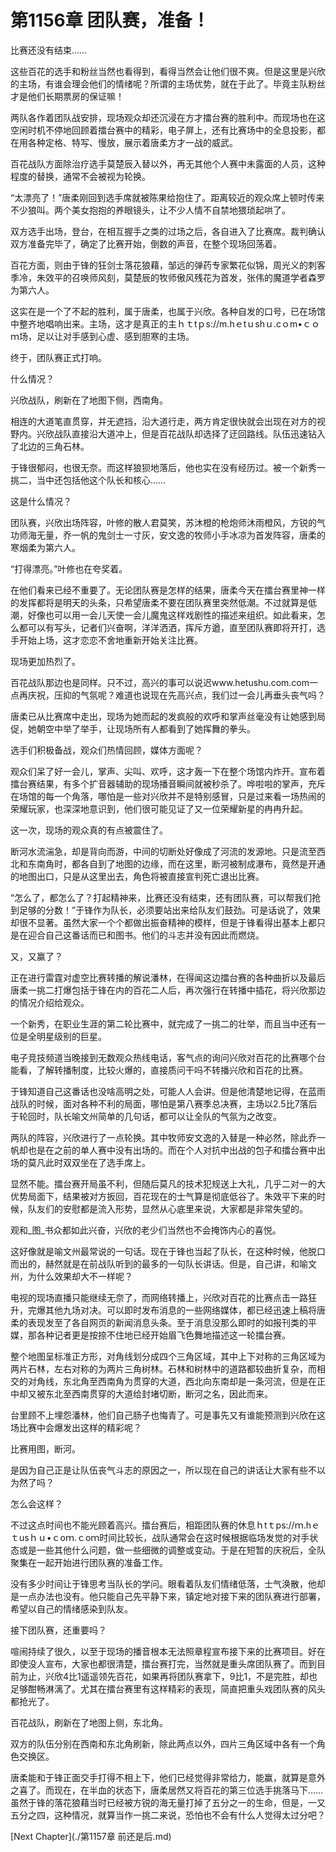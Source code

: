 # 第1156章 团队赛，准备！

比赛还没有结束……

这些百花的选手和粉丝当然也看得到，看得当然会让他们很不爽。但是这里是兴欣的主场，有谁会理会他们的情绪呢？所谓的主场优势，就在于此了。毕竟主队粉丝才是他们长期票房的保证嘛！

两队各作着团队战安排，现场观众却还沉浸在方才擂台赛的胜利中。而现场也在这空闲时机不停地回顾着擂台赛中的精彩，电子屏上，还有比赛场中的全息投影，都在用各种定格、特写、慢放，展示着唐柔方才一战的威武。

百花战队方面除治疗选手莫楚辰入替以外，再无其他个人赛中未露面的人员，这种程度的替换，通常不会被视为轮换。

“太漂亮了！”唐柔刚回到选手席就被陈果给抱住了。距离较近的观众席上顿时传来不少狼叫。两个美女抱抱的养眼镜头，让不少人情不自禁地猥琐起哄了。

双方选手出场，登台，在相互握手之类的过场之后，各自进入了比赛席。裁判确认双方准备完毕了，确定了比赛开始，倒数的声音，在整个现场回荡着。

百花方面，则由于锋的狂剑士落花狼藉，邹远的弹药专家繁花似锦，周光义的刺客季冷，朱效平的召唤师风刻，莫楚辰的牧师傲风残花为首发，张伟的魔道学者森罗为第六人。

这实在是一个了不起的胜利，属于唐柔，也属于兴欣。各种自发的口号，已在场馆中整齐地唱响出来。主场，这才是真正的主ｈｔtｐs://m.hｅtｕshｕ.cｏm•ｃｏｍ场，足以让对手感到心虚、感到胆寒的主场。

终于，团队赛正式打响。

什么情况？

兴欣战队，刷新在了地图下侧，西南角。

相连的大道笔直贯穿，并无遮挡，沿大道行走，两方肯定很快就会出现在对方的视野内。兴欣战队直接沿大道冲上，但是百花战队却选择了迂回路线。队伍迅速钻入了北边的三角石林。

于锋很郁闷，也很无奈。而这样狼狈地落后，他也实在没有经历过。被一个新秀一挑二，当中还包括他这个队长和核心……

这是什么情况？

团队赛，兴欣出场阵容，叶修的散人君莫笑，苏沐橙的枪炮师沐雨橙风，方锐的气功师海无量，乔一帆的鬼剑士一寸灰，安文逸的牧师小手冰凉为首发阵容，唐柔的寒烟柔为第六人。

“打得漂亮。”叶修也在夸奖着。

在他们看来已经不重要了。无论团队赛是怎样的结果，唐柔今天在擂台赛里神一样的发挥都将是明天的头条，只希望唐柔不要在团队赛里突然低潮。不过就算是低潮，好像也可以用一会儿天使一会儿魔鬼这样戏剧性的描述来组织。如此看来，怎么都可以有写头，记者们兴奋啊，洋洋洒洒，挥斥方遒，直至团队赛即将开打，选手开始上场，这才恋恋不舍地重新开始关注比赛。

现场更加热烈了。

百花战队那边也是同样。只不过，高兴的事可以说迟www.hetushu.com.com一点再庆祝，压抑的气氛呢？难道也说现在先高兴点，我们过一会儿再垂头丧气吗？

唐柔已从比赛席中走出，现场为她而起的发疯般的欢呼和掌声丝毫没有让她感到局促，她朝空中举了举手，让现场所有人都看到了她挥舞的拳头。

选手们积极备战，观众们热情回顾，媒体方面呢？

观众们呆了好一会儿，掌声、尖叫、欢呼，这才轰一下在整个场馆内炸开。宣布着擂台赛结果，有多个扩音器辅助的现场播音瞬间就被秒杀了。哗啦啦的掌声，充斥在场馆的每一个角落，哪怕是一些对兴欣并不是特别感冒，只是过来看一场热闹的荣耀玩家，也深深地意识到，他们很可能见证了又一位荣耀新星的冉冉升起。

这一次，现场的观众真的有点被震住了。

断河水流湍急，却是背向而游，中间的切断处好像成了河流的发源地。只是流至西北和东南角时，都各自到了地图的边缘，而在这里，断河被制成瀑布，竟然是开通的地图出口，只是从这里出去，角色将被直接宣判死亡退出比赛。

“怎么了，都怎么了？打起精神来，比赛还没有结束，还有团队赛，可以帮我们抢到足够的分数！”于锋作为队长，必须要站出来给队友们鼓劲。可是话说了，效果却很不显著。虽然大家一个个都做出振奋精神的模样，但是于锋看得出基本上都只是在迎合自己这番话而已和图书。他们的斗志并没有因此而燃烧。

又，又赢了？

正在进行雷霆对虚空比赛转播的解说潘林，在得闻这边擂台赛的各种曲折以及最后唐柔一挑二打爆包括于锋在内的百花二人后，再次强行在转播中插花，将兴欣那边的情况介绍给观众。

一个新秀，在职业生涯的第二轮比赛中，就完成了一挑二的壮举，而且当中还有一位是全明星级别的巨星。

电子竞技频道当晚接到无数观众热线电话，客气点的询问兴欣对百花的比赛哪个台能看，了解转播制度，比较火爆的，直接质问干吗不转播兴欣和百花的比赛。

于锋知道自己这番话也没啥高明之处，可能人人会讲。但是他清楚地记得，在蓝雨战队的时候，面对各种不利的局面，哪怕是第八赛季总决赛，主场以2.5比7落后于轮回时，队长喻文州简单的几句话，都可以让全队的气氛为之改变。

两队的阵容，兴欣进行了一点轮换。其中牧师安文逸的入替是一种必然，除此乔一帆却也是在之前的单人赛中没有出场的。而在个人对抗中出战的包子和擂台赛中出场的莫凡此时双双坐在了选手席上。

显然不能。擂台赛开局虽不利，但随后莫凡的技术犯规送上大礼，几乎二对一的大优势局面下，结果被对方扳回，百花现在的士气算是彻底低谷了。朱效平下来的时候，队友们的安慰都是流入形势，显然从心底里来说，大家都是非常失望的。

观和_图_书众都如此兴奋，兴欣的老少们当然也不会掩饰内心的喜悦。

这好像就是喻文州最常说的一句话。现在于锋也当起了队长，在这种时候，他脱口而出的，赫然就是在前战队听到的最多的一句队长讲话。但是，自己讲，和喻文州，为什么效果却大不一样呢？

电视的现场直播只能继续无奈了，而网络转播上，兴欣对百花的比赛点击一路狂升，完爆其他九场对决。可以即时发布消息的一些网络媒体，都已经迅速上稿将唐柔的表现发至了各自网页的新闻消息头条。至于消息没那么即时的如报刊类的平媒，那各种记者更是按捺不住地已经开始眉飞色舞地描述这一轮擂台赛。

整个地图呈标准正方形，对角线划分成四个三角区域，其中上下对称的三角区域为两片石林，左右对称的为两片三角树林。石林和树林中的道路都较曲折复杂，而相交的对角线，东北角至西南角为贯穿的大道，西北向东南却是一条河流，但是在正中却又被东北至西南贯穿的大道给封堵切断，断河之名，因此而来。

台里顾不上埋怨潘林，他们自己肠子也悔青了。可是事先又有谁能预测到兴欣在这场比赛中会爆发出这样的精彩呢？

比赛用图，断河。

是因为自己正是让队伍丧气斗志的原因之一，所以现在自己的讲话让大家有些不以为然了吗？

怎么会这样？

不过这点时间也不能光顾着高兴。擂台赛后，相距团队赛的休息ｈtｔps://ｍ.hｅｔusｈｕ•ｃoｍ.ｃoｍ时间比较长，战队通常会在这时候根据临场发觉的对手状态或是一些其他什么问题，做一些细微的调整或变动。于是在短暂的庆祝后，全队聚集在一起开始进行团队赛的准备工作。

没有多少时间让于锋思考当队长的学问。眼看着队友们情绪低落，士气涣散，他却是一点办法也没有。他只能自己先平静下来，镇定地对接下来的团队赛进行部署，希望以自己的情绪感染到队友。

接下团队赛，还重要吗？

喧闹持续了很久，以至于现场的播音根本无法照章程宣布接下来的比赛项目。好在即使没人宣布，大家也都很清楚，擂台赛打完，当然就是重头席团队赛了。而到目前为止，兴欣4比1遥遥领先百花，如果再将团队赛拿下，9比1，不是完胜，却也足够酣畅淋漓了。尤其在擂台赛里有这样精彩的表现，简直把重头戏团队赛的风头都抢光了。

百花战队，刷新在了地图上侧，东北角。

双方的队伍分别在西南和东北角刷新，除此两点以外，四片三角区域中各有一个角色交换区。

唐柔能和于锋正面交手打得不相上下，他们已经觉得非常给力，能赢，就算是意外之喜了。而现在，在半血的状态下，唐柔居然又将百花的第三位选手挑落马下……虽然于锋的落花狼藉当时已经被方锐的海无量打掉了五分之一的生命，但是，一又五分之四，这种情况，就算当作一挑二来说，恐怕也不会有什么人觉得太过分吧？



[Next Chapter](./第1157章 前还是后.md)
